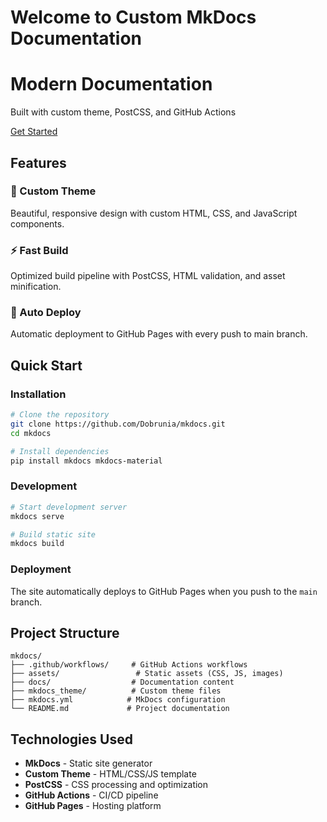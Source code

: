 # Welcome to Custom MkDocs Documentation

<div class="hero-section">
    <h1 class="hero-title">Modern Documentation</h1>
    <p class="hero-subtitle">Built with custom theme, PostCSS, and GitHub Actions</p>
    <a href="getting-started.md" class="hero-cta">Get Started</a>
</div>

## Features

<div class="card">
    <h3 class="card-title">🎨 Custom Theme</h3>
    <p class="card-content">Beautiful, responsive design with custom HTML, CSS, and JavaScript components.</p>
</div>

<div class="card">
    <h3 class="card-title">⚡ Fast Build</h3>
    <p class="card-content">Optimized build pipeline with PostCSS, HTML validation, and asset minification.</p>
</div>

<div class="card">
    <h3 class="card-title">🚀 Auto Deploy</h3>
    <p class="card-content">Automatic deployment to GitHub Pages with every push to main branch.</p>
</div>

## Quick Start

### Installation

```bash
# Clone the repository
git clone https://github.com/Dobrunia/mkdocs.git
cd mkdocs

# Install dependencies
pip install mkdocs mkdocs-material
```

### Development

```bash
# Start development server
mkdocs serve

# Build static site
mkdocs build
```

### Deployment

The site automatically deploys to GitHub Pages when you push to the `main` branch.

## Project Structure

```
mkdocs/
├── .github/workflows/     # GitHub Actions workflows
├── assets/                 # Static assets (CSS, JS, images)
├── docs/                  # Documentation content
├── mkdocs_theme/          # Custom theme files
├── mkdocs.yml            # MkDocs configuration
└── README.md             # Project documentation
```

## Technologies Used

- **MkDocs** - Static site generator
- **Custom Theme** - HTML/CSS/JS template
- **PostCSS** - CSS processing and optimization
- **GitHub Actions** - CI/CD pipeline
- **GitHub Pages** - Hosting platform
